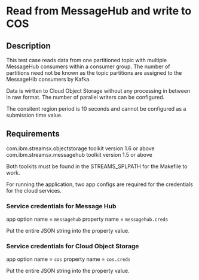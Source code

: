 # Read from MessageHub and write to COS

## Description

This test case reads data from one partitioned topic with multiple MessageHub consumers within a consumer group. The number of partitions need not be known as the topic partitions are assigned to the MessageHib consumers by Kafka.

Data is wirtten to Cloud Object Storage without any processing in between in raw format. The number of parallel writers can be configured.

The consitent region period is 10 seconds and cannot be configured as a submission time value.

## Requirements

com.ibm.streamsx.objectstorage toolkit version 1.6 or above
com.ibm.streamsx.messagehub toolkit version 1.5 or above

Both toolkits must be found in the STREAMS_SPLPATH for the Makefile to work.

For running the application, two app configs are required for the credentials for the cloud services.

### Service credentials for Message Hub

app option name = `messagehub`
property name = `messagehub.creds`

Put the entire JSON string into the property value.

### Service credentials for Cloud Object Storage


app option name = `cos`
property name = `cos.creds`

Put the entire JSON string into the property value.

